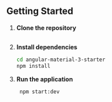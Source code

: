 ## Getting Started

1. **Clone the repository**

   ```bash

2. **Install dependencies**

   ```bash
   cd angular-material-3-starter
   npm install
   
3. **Run the application**

   ```bash
    npm start:dev
